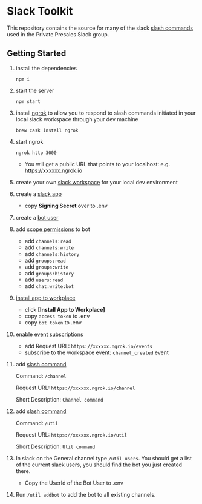# Slack Toolkit

This repository contains the source for many of the slack [slash commands ](https://api.slack.com/slash-commands) used in the Private Presales Slack group.

## Getting Started

1. install the dependencies

    `npm i`

2. start the server

    `npm start`

3. install [ngrok](https://ngrok.com/) to allow you to respond to slash commands initiated in your local slack workspace through your dev machine

    `brew cask install ngrok`

4. start ngrok

    `ngrok http 3000`

    - You will get a public URL that points to your localhost:  e.g. https://xxxxxx.ngrok.io


2. create your own [slack workspace](https://slack.com/get-started) for your local dev environment

3. create a [slack app](https://api.slack.com/apps?new_app=1)
    - copy **Signing Secret** over to .env

4. create a [bot user](https://api.slack.com/apps/AS530JUKE/bots?)

5. add [scope permissions](https://api.slack.com/apps/AS530JUKE/oauth?) to bot 

    - add `channels:read`
    - add `channels:write`
    - add `channels:history`
    - add `groups:read`
    - add `groups:write`
    - add `groups:history`
    - add `users:read`
    - add `chat:write:bot`

6. [install app to workplace](https://api.slack.com/apps/AS530JUKE/oauth)
    - click **[Install App to Workplace]**
    - copy `access token` to .env
    - copy `bot token` to .env

7. enable [event subscriptions](https://api.slack.com/apps/AS530JUKE/event-subscriptions?)

    - add Request URL:  `https://xxxxxx.ngrok.io/events`
    - subscribe to the workspace event: `channel_created` event

9. add [slash command](https://api.slack.com/apps/AS530JUKE/slash-commands?)
    
    Command: `/channel`

    Request URL:  `https://xxxxxx.ngrok.io/channel`

    Short Description:  `Channel command`

10. add [slash command](https://api.slack.com/apps/AS530JUKE/slash-commands?)
    
    Command: `/util`

    Request URL:  `https://xxxxxx.ngrok.io/util`

    Short Description:  `Util command`

11. In slack on the General channel type `/util users`.  You should get a list of the current slack users, you should find the bot you just created there.  

    - Copy the UserId of the Bot User to .env

12. Run `/util addbot` to add the bot to all existing channels.